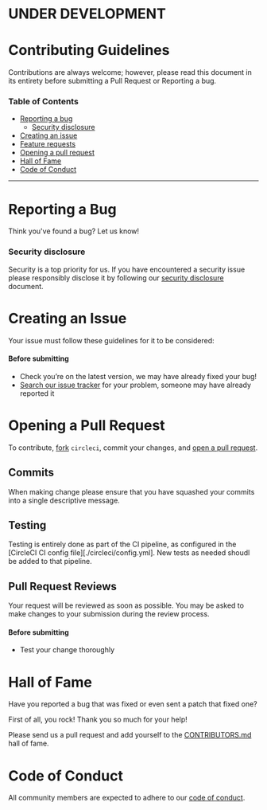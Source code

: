 # UNDER DEVELOPMENT
# Contributing Guidelines

Contributions are always welcome; however, please read this document in its
entirety before submitting a Pull Request or Reporting a bug.

### Table of Contents

- [Reporting a bug](#reporting-a-bug)
  - [Security disclosure](#security-disclosure)
- [Creating an issue](#creating-an-issue)
- [Feature requests](#feature-requests)
- [Opening a pull request](#opening-a-pull-request)
- [Hall of Fame](#hall-of-fame)
- [Code of Conduct](#code-of-conduct)

---------------

# Reporting a Bug

Think you've found a bug? Let us know!

### Security disclosure

Security is a top priority for us. If you have encountered a security issue
please responsibly disclose it by following our [security
disclosure](https://circleci.com/docs/2.0/security/) document.

# Creating an Issue

Your issue must follow these guidelines for it to be considered:

#### Before submitting

- Check you’re on the latest version, we may have already fixed your bug!
- [Search our issue
  tracker](https://github.com/CircleCI-Public/homebrew-circleci/issues/search&type=issues)
  for your problem, someone may have already reported it

# Opening a Pull Request

To contribute, [fork](https://help.github.com/articles/fork-a-repo/)
`circleci`, commit your changes, and [open a pull
request](https://help.github.com/articles/using-pull-requests/).

## Commits
When making change please ensure that you have squashed your commits into a single descriptive message. 

## Testing
Testing is entirely done as part of the CI pipeline, as configured in the [CircleCI CI config file][./circleci/config.yml]. 
New tests as needed shoudl be added to that pipeline. 

## Pull Request Reviews

Your request will be reviewed as soon as possible. You may be asked to make
changes to your submission during the review process.

#### Before submitting

- Test your change thoroughly

# Hall of Fame

Have you reported a bug that was fixed or even sent a patch that fixed one?

First of all, you rock! Thank you so much for your help!

Please send us a pull request and add yourself to the [CONTRIBUTORS.md](./CONTRIBUTORS.md) hall of fame.


# Code of Conduct

All community members are expected to adhere to our [code of
conduct](./CODE_OF_CONDUCT.md).
